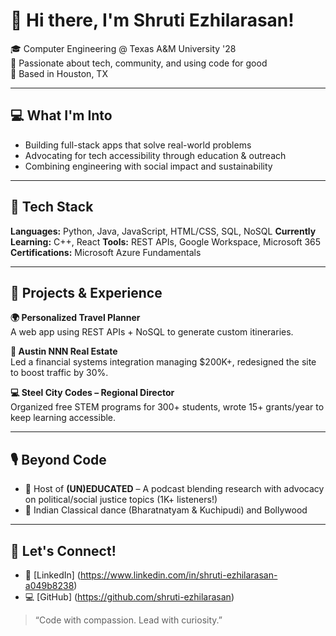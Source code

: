 # 👋 Hi there, I'm Shruti Ezhilarasan!

🎓 Computer Engineering @ Texas A&M University '28  
🧠 Passionate about tech, community, and using code for good  
📍 Based in Houston, TX 

---

## 💻 What I'm Into
- Building full-stack apps that solve real-world problems  
- Advocating for tech accessibility through education & outreach  
- Combining engineering with social impact and sustainability

---

## 🔧 Tech Stack
**Languages:** Python, Java, JavaScript, HTML/CSS, SQL, NoSQL 
**Currently Learning:** C++, React
**Tools:** REST APIs, Google Workspace, Microsoft 365  
**Certifications:** Microsoft Azure Fundamentals  

---

## 🧩 Projects & Experience
**🌍 Personalized Travel Planner**  
A web app using REST APIs + NoSQL to generate custom itineraries.

**🏢 Austin NNN Real Estate**  
Led a financial systems integration managing $200K+, redesigned the site to boost traffic by 30%.

**💻 Steel City Codes – Regional Director**  
Organized free STEM programs for 300+ students, wrote 15+ grants/year to keep learning accessible.

---

## 🎙️ Beyond Code
- 🎤 Host of **(UN)EDUCATED** – A podcast blending research with advocacy on political/social justice topics (1K+ listeners!)
- 💃 Indian Classical dance (Bharatnatyam & Kuchipudi) and Bollywood

---

## 🤝 Let's Connect!
- 💼 [LinkedIn] (https://www.linkedin.com/in/shruti-ezhilarasan-a049b8238)  
- 💻 [GitHub] (https://github.com/shruti-ezhilarasan)  

> “Code with compassion. Lead with curiosity.”
